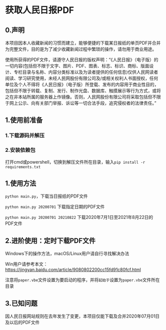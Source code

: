 # 获取人民日报PDF

## 0.声明

本项目因本人收藏新闻的习惯而建立，能够便捷的下载某日报纸的单页PDF并合并为完整文件，目的是为了减少收藏新闻过程中繁琐的操作，请勿用于商业用途。

使用所获得的PDF文件，请遵守人民日报的版权声明：“《人民日报》（电子版）的一切内容(包括但不限于文字、图片、PDF、图表、标志、标识、商标、版面设计、专栏目录与名称、内容分类标准以及为读者提供的任何信息)仅供人民网读者阅读、学习研究使用，未经人民网股份有限公司及/或相关权利人书面授权，任何单位及个人不得将《人民日报》（电子版）所登载、发布的内容用于商业性目的，包括但不限于转载、复制、发行、制作光盘、数据库、触摸展示等行为方式，或将之在非本站所属的服务器上作镜像。否则，人民网股份有限公司将采取包括但不限于网上公示、向有关部门举报、诉讼等一切合法手段，追究侵权者的法律责任。”

## 1.使用前准备

### 1.下载源码并解压

### 2.安装依赖包

打开cmd或powershell，切换到解压文件所在目录，输入`pip install -r requirements.txt`

## 1.使用方法

`python main.py`，下载当日报纸的PDF文件

`python main.py 20200701` 下载指定日期的PDF文件

`python main.py 20200701 20210822` 下载2020年7月1日至2021年8月22日的PDF文件

## 2.进阶使用：定时下载PDF文件

Windows下的操作方法，macOS/Linux用户请自行寻找解决办法

Win用户请参考本文：https://jingyan.baidu.com/article/9080802200cc15fd91c80fcf.html

注意将`paper.vbe`文件设置为要启动的程序，并将`起始于`设置为`paper.vbe`文件所在目录

## 3.已知问题

因人民日报网站规则在去年发生了变更，本项目仅能下载及合并2020年07月01日及以后的PDF文件
